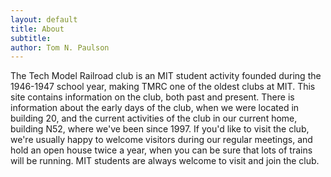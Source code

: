 ```yaml
---
layout: default
title: About
subtitle:
author: Tom N. Paulson
---
```


The Tech Model Railroad club is an MIT student activity founded during the 1946-1947 school year, making TMRC one of the oldest clubs at MIT. This site contains information on the club, both past and present. There is information about the early days of the club, when we were located in building 20, and the current activities of the club in our current home, building N52, where we've been since 1997. If you'd like to visit the club, we're usually happy to welcome visitors during our regular meetings, and hold an open house twice a year, when you can be sure that lots of trains will be running. MIT students are always welcome to visit and join the club.